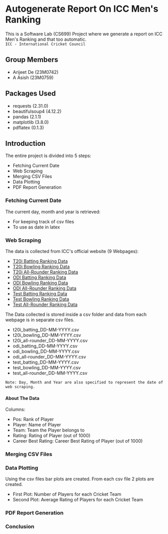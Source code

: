 # Autogenerate Report On ICC Men's Ranking

This is a Software Lab (CS699) Project where we generate a report on ICC Men's Ranking and that too automatic.  
`ICC - International Cricket Council`

## Group Members
- Arijeet De (23M0742)
- A Asish (23M0759)

## Packages Used

- requests (2.31.0)
- beautifulsoup4 (4.12.2)
- pandas (2.1.1)
- matplotlib (3.8.0)
- pdflatex (0.1.3)

## Introduction

The entire project is divided into 5 steps:
- Fetching Current Date
- Web Scraping
- Merging CSV Files
- Data Plotting
- PDF Report Generation

### Fetching Current Date

The current day, month and year is retrieved: 
- For keeping track of csv files
- To use as date in latex

### Web Scraping

The data is collected from ICC's official website (9 Webpages):
- [T20i Batting Ranking Data](https://www.icc-cricket.com/rankings/mens/player-rankings/t20i/batting)
- [T20i Bowling Ranking Data](https://www.icc-cricket.com/rankings/mens/player-rankings/t20i/bowling)
- [T20i All-Rounder Ranking Data](https://www.icc-cricket.com/rankings/mens/player-rankings/t20i/all-rounder)
- [ODI Batting Ranking Data](https://www.icc-cricket.com/rankings/mens/player-rankings/odi/batting)
- [ODI Bowling Ranking Data](https://www.icc-cricket.com/rankings/mens/player-rankings/odi/bowling)
- [ODI All-Rounder Ranking Data](https://www.icc-cricket.com/rankings/mens/player-rankings/odi/all-rounder)
- [Test Batting Ranking Data](https://www.icc-cricket.com/rankings/mens/player-rankings/test/batting)
- [Test Bowling Ranking Data](https://www.icc-cricket.com/rankings/mens/player-rankings/test/bowling)
- [Test All-Rounder Ranking Data](https://www.icc-cricket.com/rankings/mens/player-rankings/test/all-rounder)

The Data collected is stored inside a csv folder and data from each webpage is in separate csv files.
- t20i_batting_DD-MM-YYYY.csv
- t20i_bowling_DD-MM-YYYY.csv
- t20i_all-rounder_DD-MM-YYYY.csv
- odi_batting_DD-MM-YYYY.csv
- odi_bowling_DD-MM-YYYY.csv
- odi_all-rounder_DD-MM-YYYY.csv
- test_batting_DD-MM-YYYY.csv
- test_bowling_DD-MM-YYYY.csv
- test_all-rounder_DD-MM-YYYY.csv

`Note: Day, Month and Year are also specified to represent the date of web scraping.`

#### About The Data

Columns:
* Pos: Rank of Player
* Player: Name of Player
* Team: Team the Player belongs to
* Rating: Rating of Player (out of 1000)
* Career Best Rating: Career Best Rating of Player (out of 1000)


### Merging CSV Files

### Data Plotting
Using the csv files bar plots are created. From each csv file 2 plots are created.

* First Plot: Number of Players for each Cricket Team
* Second Plot: Average Rating of Players for each Cricket Team

### PDF Report Generation

### Conclusion